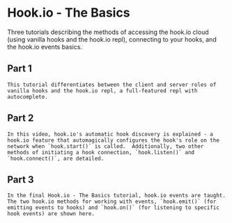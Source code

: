 # Hook.io - The Basics
  Three tutorials describing the methods of accessing the hook.io cloud (using vanilla hooks and the hook.io repl), connecting to your hooks, and the hook.io events basics.

## Part 1
	This tutorial differentiates between the client and server roles of vanilla hooks and the hook.io repl, a full-featured repl with autocomplete.

## Part 2
	In this video, hook.io's automatic hook discovery is explained - a hook.io feature that automagically configures the hook's role on the network when `hook.start()` is called.  Additionally, two other methods of initiating a hook connection, `hook.listen()` and `hook.connect()`, are detailed.

## Part 3
	In the final Hook.io - The Basics tutorial, hook.io events are taught.  The two hook.io methods for working with events, `hook.emit()` (for emitting events to hooks) and `hook.on()` (for listening to specific hook events) are shown here.